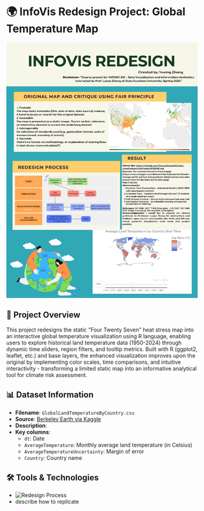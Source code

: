 # 🌍 InfoVis Redesign Project: Global Temperature Map

![Global Temperature Poster](Poster.png)

## 📌 Project Overview
This project redesigns the static "Four Twenty Seven" heat stress map into an interactive global temperature visualization using R language, enabling users to explore historical land temperature data (1950-2024) through dynamic time sliders, region filters, and tooltip metrics. Built with R (ggplot2, leaflet, etc.) and base layers, the enhanced visualization improves upon the original by implementing color scales, time comparisons, and intuitive interactivity - transforming a limited static map into an informative analytical tool for climate risk assessment. 

## 📊 Dataset Information

- **Filename**: `GlobalLandTemperatureByCountry.csv`  
- **Source**: [Berkeley Earth via Kaggle](https://www.kaggle.com/datasets/berkeleyearth/climate-change-earth-surface-temperature-data)
- **Description**: 
- **Key columns**:
  - `dt`: Date  
  - `AverageTemperature`: Monthly average land temperature (in Celsius)  
  - `AverageTemperatureUncertainty`: Margin of error  
  - `Country`: Country name  

## 🛠️ Tools & Technologies

- ![Redesign Process](RedesignWorkflow.png)
- describe how to replicate
